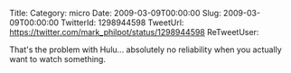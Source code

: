 Title: 
Category: micro
Date: 2009-03-09T00:00:00
Slug: 2009-03-09T00:00:00
TwitterId: 1298944598
TweetUrl: https://twitter.com/mark_philpot/status/1298944598
ReTweetUser: 

That's the problem with Hulu... absolutely no reliability when you actually want to watch something.